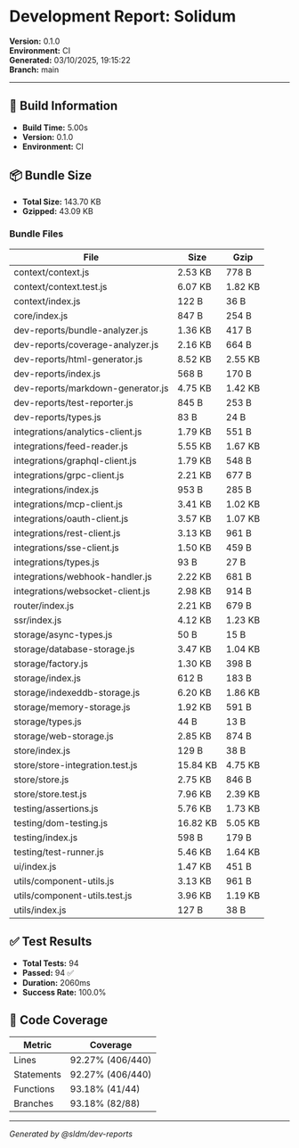 # Development Report: Solidum

**Version:** 0.1.0  
**Environment:** CI  
**Generated:** 03/10/2025, 19:15:22  
**Branch:** main

---

## 🔨 Build Information

- **Build Time:** 5.00s
- **Version:** 0.1.0
- **Environment:** CI

## 📦 Bundle Size

- **Total Size:** 143.70 KB
- **Gzipped:** 43.09 KB

### Bundle Files

| File                              | Size     | Gzip    |
| --------------------------------- | -------- | ------- |
| context/context.js                | 2.53 KB  | 778 B   |
| context/context.test.js           | 6.07 KB  | 1.82 KB |
| context/index.js                  | 122 B    | 36 B    |
| core/index.js                     | 847 B    | 254 B   |
| dev-reports/bundle-analyzer.js    | 1.36 KB  | 417 B   |
| dev-reports/coverage-analyzer.js  | 2.16 KB  | 664 B   |
| dev-reports/html-generator.js     | 8.52 KB  | 2.55 KB |
| dev-reports/index.js              | 568 B    | 170 B   |
| dev-reports/markdown-generator.js | 4.75 KB  | 1.42 KB |
| dev-reports/test-reporter.js      | 845 B    | 253 B   |
| dev-reports/types.js              | 83 B     | 24 B    |
| integrations/analytics-client.js  | 1.79 KB  | 551 B   |
| integrations/feed-reader.js       | 5.55 KB  | 1.67 KB |
| integrations/graphql-client.js    | 1.79 KB  | 548 B   |
| integrations/grpc-client.js       | 2.21 KB  | 677 B   |
| integrations/index.js             | 953 B    | 285 B   |
| integrations/mcp-client.js        | 3.41 KB  | 1.02 KB |
| integrations/oauth-client.js      | 3.57 KB  | 1.07 KB |
| integrations/rest-client.js       | 3.13 KB  | 961 B   |
| integrations/sse-client.js        | 1.50 KB  | 459 B   |
| integrations/types.js             | 93 B     | 27 B    |
| integrations/webhook-handler.js   | 2.22 KB  | 681 B   |
| integrations/websocket-client.js  | 2.98 KB  | 914 B   |
| router/index.js                   | 2.21 KB  | 679 B   |
| ssr/index.js                      | 4.12 KB  | 1.23 KB |
| storage/async-types.js            | 50 B     | 15 B    |
| storage/database-storage.js       | 3.47 KB  | 1.04 KB |
| storage/factory.js                | 1.30 KB  | 398 B   |
| storage/index.js                  | 612 B    | 183 B   |
| storage/indexeddb-storage.js      | 6.20 KB  | 1.86 KB |
| storage/memory-storage.js         | 1.92 KB  | 591 B   |
| storage/types.js                  | 44 B     | 13 B    |
| storage/web-storage.js            | 2.85 KB  | 874 B   |
| store/index.js                    | 129 B    | 38 B    |
| store/store-integration.test.js   | 15.84 KB | 4.75 KB |
| store/store.js                    | 2.75 KB  | 846 B   |
| store/store.test.js               | 7.96 KB  | 2.39 KB |
| testing/assertions.js             | 5.76 KB  | 1.73 KB |
| testing/dom-testing.js            | 16.82 KB | 5.05 KB |
| testing/index.js                  | 598 B    | 179 B   |
| testing/test-runner.js            | 5.46 KB  | 1.64 KB |
| ui/index.js                       | 1.47 KB  | 451 B   |
| utils/component-utils.js          | 3.13 KB  | 961 B   |
| utils/component-utils.test.js     | 3.96 KB  | 1.19 KB |
| utils/index.js                    | 127 B    | 38 B    |

## ✅ Test Results

- **Total Tests:** 94
- **Passed:** 94 ✅
- **Duration:** 2060ms
- **Success Rate:** 100.0%

## 🎯 Code Coverage

| Metric     | Coverage         |
| ---------- | ---------------- |
| Lines      | 92.27% (406/440) |
| Statements | 92.27% (406/440) |
| Functions  | 93.18% (41/44)   |
| Branches   | 93.18% (82/88)   |

---

_Generated by @sldm/dev-reports_
